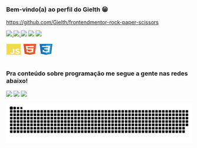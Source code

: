 ### Bem-vindo(a) ao perfil do Gielth 😁
https://github.com/Gielth/frontendmentor-rock-paper-scissors
 <div>
   <a href="https://github.com/Gielth">
   <img height="180em" src="https://github-readme-stats.vercel.app/api?username=Gielth&show_icons=true&theme=codeSTACKr&include_all_commits=true&count_private=true"/>
   <img height="180em" src="https://github-readme-stats.vercel.app/api/top-langs/?username=Gielth&layout=compact&langs_count=6&theme=neon"/>
   <a href="https://github.com/Gielth/frontendmento-rock-paper-scissors" target="_blank"><img height="122em" src="https://github-readme-stats.vercel.app/api/pin/?username=Gielth&repo=frontendmentor-rock-paper-scissors&layout=compact&langs_count=6&theme=codeSTACKr" target="_blank"/></a>
   <a href="https://github.com/Gielth/jogo-da-velha-DIO" target="_blank"><img height="122em" src="https://github-readme-stats.vercel.app/api/pin/?username=Gielth&repo=jogo-da-velha-DIO&layout=compact&langs_count=6&theme=neon" target="_blank"/></a>
   <a href="https://github.com/Gielth/Trabalho_Curadoria_Digital" target="_blank"><img height="138em" src="https://github-readme-stats.vercel.app/api/pin/?username=Gielth&repo=Trabalho_Curadoria_Digital&layout=compact&langs_count=6&theme=codeSTACKr" target="_blank"/></a>

</div>
<div style="display: inline_block"><br>
  <img align="center" alt="Js" height="30" width="40" src="https://raw.githubusercontent.com/devicons/devicon/master/icons/javascript/javascript-plain.svg">
  <img align="center" alt="HTML" height="30" width="40" src="https://raw.githubusercontent.com/devicons/devicon/master/icons/html5/html5-original.svg">
  <img align="center" alt="CSS" height="30" width="40" src="https://raw.githubusercontent.com/devicons/devicon/master/icons/css3/css3-original.svg">
</div>
 
 <br>
 
  ### Pra conteúdo sobre programação me segue a gente nas redes abaixo!
 
<div> 
  <a href="https://instagram.com/gielth.atelie" target="_blank"><img src="https://img.shields.io/badge/-Instagram-%23E4405F?style=for-the-badge&logo=instagram&logoColor=white" target="_blank"></a>
  <a href = "mailto:inaciospereira@gmail.com"><img src="https://img.shields.io/badge/-Gmail-%23333?style=for-the-badge&logo=gmail&logoColor=white" target="_blank"></a>
  <a href="https://www.linkedin.com/in/gielth" target="_blank"><img src="https://img.shields.io/badge/-LinkedIn-%230077B5?style=for-the-badge&logo=linkedin&logoColor=white" target="_blank"></a> 
 
  ![Snake animation](https://github.com/Gielth/Gielth/blob/output/github-contribution-grid-snake.svg)

</div>
